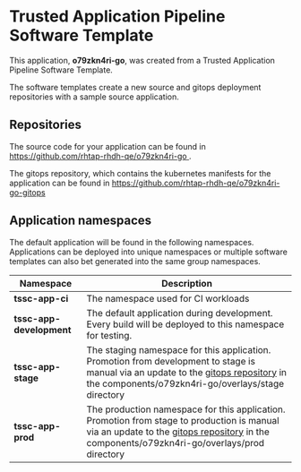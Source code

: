 # Trusted Application Pipeline Software Template

This application, **o79zkn4ri-go**, was created from a Trusted Application Pipeline Software Template.

The software templates create a new source and gitops deployment repositories with a sample source application. 

## Repositories

The source code for your application can be found in [https://github.com/rhtap-rhdh-qe/o79zkn4ri-go ](https://github.com/rhtap-rhdh-qe/o79zkn4ri-go ).
 
The gitops repository, which contains the kubernetes manifests for the application can be found in 
[https://github.com/rhtap-rhdh-qe/o79zkn4ri-go-gitops ](https://github.com/rhtap-rhdh-qe/o79zkn4ri-go-gitops ) 

## Application namespaces 

The default application will be found in the following namespaces. Applications can be deployed into unique namespaces or multiple software templates can also bet generated into the same group namespaces.  

|  Namespace   |  Description   |  
| -------- | -------- |
| **tssc-app-ci** | The namespace used for CI workloads |
| **tssc-app-development** | The default application during development. Every build will be deployed to this namespace for testing. |
| **tssc-app-stage** | The staging namespace for this application. Promotion from development to stage is manual via an update to the [gitops repository](https://github.com/rhtap-rhdh-qe/o79zkn4ri-go-gitops ) in the components/o79zkn4ri-go/overlays/stage directory |
| **tssc-app-prod** | The production namespace for this application. Promotion from stage to production is manual via an update to the [gitops repository](https://github.com/rhtap-rhdh-qe/o79zkn4ri-go-gitops ) in the components/o79zkn4ri-go/overlays/prod directory |